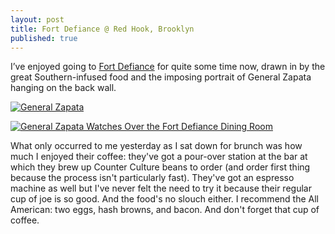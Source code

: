 ```yaml
---
layout: post
title: Fort Defiance @ Red Hook, Brooklyn
published: true
---
```


I’ve enjoyed going to [Fort Defiance](http://www.fortdefiancebrooklyn.com/) for quite some time now, drawn in by the great Southern-infused food and the imposing portrait of General Zapata hanging on the back wall.

[![General Zapata](https://farm8.staticflickr.com/7283/16191511684_00be0d77dc_c.jpg)](https://www.flickr.com/photos/errantfool/16191511684/)

<!--more-->

[![General Zapata Watches Over the Fort Defiance Dining Room](https://farm8.staticflickr.com/7283/16191511684_00be0d77dc_c.jpg)](https://www.flickr.com/photos/errantfool/16191511684/)

What only occurred to me yesterday as I sat down for brunch was how much I enjoyed their coffee: they've got a pour-over station at the bar at which they brew up Counter Culture beans to order (and order first thing because the process isn't particularly fast). They've got an espresso machine as well but I've never felt the need to try it because their regular cup of joe is so good. And the food's no slouch either. I recommend the All American: two eggs, hash browns, and bacon. And don't forget that cup of coffee.
